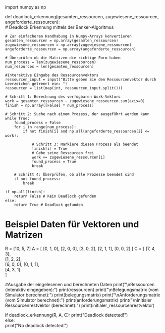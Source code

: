 import numpy as np

def deadlock_erkennung(gesamten_ressourcen, zugewiesene_ressourcen, angeforderte_ressourcen):  
    # Deadlock Erkennung mittels der Banker-Algoritmus

    # Zur einfacheren Handhabung in Numpy-Arrays konvertieren
    gesamten_ressourcen = np.array(gesamten_ressourcen)  
    zugewiesene_ressourcen = np.array(zugewiesene_ressourcen)  
    angeforderte_ressourcen = np.array(angeforderte_ressourcen)

    # Überprüfen ob die Matrizen die richtige Form haben
    num_process = len(zugewiesene_ressourcen)  
    num_resources = len(gesamten_ressourcen)  

    #Interaktive Eingabe des Ressourcenvektors
    ressourcen_input = input("Bitte geben Sie den Ressourcenvektor durch Leerzeichen getrennt ein: ")
    ressourcen = list(map(int, ressourcen_input.split()))
    
    # Schritt 1: Berechnung des verfügbaren Work-Vektors 
    work = gesamten_ressourcen - zugewiesene_ressourcen.sum(axis=0)  
    finish = np.array([False] * num_process)  

    # Schritt 2: Suche nach einem Prozess, der ausgeführt werden kann  
    while True:
        found_process = False
        for i in range(num_process):
            if not finish[i] and np.all(angeforderte_ressourcen[i] <= work):  

                # Schritt 3: Markiere diesen Prozess als beendet  
                finish[i] = True  
                # Gebe seine Ressourcen frei
                work += zugewiesene_ressourcen[i]  
                found_process = True
                break

        # Schritt 4: Überprüfen, ob alle Prozesse beendet sind  
        if not found_process:  
            break  

    if np.all(finish):
        return False # Kein Deadlock gefunden  
    else:
        return True # Deadlock gefunden  

# Beispiel Daten für Vektoren und Matrizen  
R = [10, 5, 7]
A = [
    [0, 1, 0],
    [2, 0, 0],
    [3, 0, 2],
    [2, 1, 1],
    [0, 0, 2]
]
C = [
    [7, 4, 3],  
    [1, 2, 2],  
    [6, 0, 0], 
    [0, 1, 1],  
    [4, 3, 1]  
]

#Ausgabe der eingelesenen und berechneten Daten
print("\nRessourcen (interaktiv eingegeben):")
print(ressourcen)
print("\nBelegungsmatrix (vom Simulator berechnet):")
print(belegungsmatrix)
print("\nAnforderungsmatrix (vom Simulator berechnet):")
print(anforderungsmatrix)
print("\nInitialer Ressourcenrestvektor (berechnet):")
print(initialer_ressourcenrestvektor)


if deadlock_erkennung(R, A, C): 
    print("Deadlock detected!")  
else:  
    print("No deadlock detected.")  


